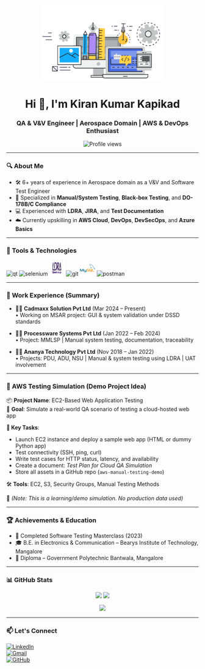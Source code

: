 <p align="center">
  <img src="https://github.com/Kiran-Kapikad/Kiran-Kapikad/blob/main/1691476055198.gif" height="200" />
</p>

<h1 align="center">Hi 👋, I'm Kiran Kumar Kapikad</h1>
<h3 align="center">QA & V&V Engineer | Aerospace Domain | AWS & DevOps Enthusiast</h3>

<p align="center">
  <img src="https://komarev.com/ghpvc/?username=kiran-kapikad&label=Profile%20views&color=0e75b6&style=flat" alt="Profile views" />
</p>

---

### 🔍 About Me

- 🛠️ 6+ years of experience in Aerospace domain as a V&V and Software Test Engineer  
- 📌 Specialized in **Manual/System Testing**, **Black-box Testing**, and **DO-178B/C Compliance**  
- 💻 Experienced with **LDRA**, **JIRA**, and **Test Documentation**  
- ☁️ Currently upskilling in **AWS Cloud**, **DevOps**, **DevSecOps**, and **Azure Basics**

---

### 🧠 Tools & Technologies

<p align="left">
  <img src="https://upload.wikimedia.org/wikipedia/commons/0/0b/Qt_logo_2016.svg" alt="qt" width="40" height="40"/>
  <img src="https://raw.githubusercontent.com/detain/svg-logos/780f25886640cef088af994181646db2f6b1a3f8/svg/selenium-logo.svg" alt="selenium" width="40" height="40"/>
  <img src="https://github.com/Kiran-Kapikad/Kiran-Kapikad/blob/main/iddeXLKZpK_1720456198548.png" alt="LDRA" width="40" height="40"/>
  <img src="https://www.vectorlogo.zone/logos/git-scm/git-scm-icon.svg" alt="git" width="40" height="40"/>
  <img src="https://raw.githubusercontent.com/devicons/devicon/master/icons/mysql/mysql-original-wordmark.svg" alt="mysql" width="40" height="40"/>
  <img src="https://www.vectorlogo.zone/logos/getpostman/getpostman-icon.svg" alt="postman" width="40" height="40"/>
</p>

---

### 💼 Work Experience (Summary)

- 👨‍💻 **Cadmaxx Solution Pvt Ltd** (Mar 2024 – Present)  
  • Working on MSAR project: GUI & system validation under DSSD standards

- 👨‍💻 **Processware Systems Pvt Ltd** (Jan 2022 – Feb 2024)  
  • Project: MMLSP | Manual system testing, documentation, traceability

- 👨‍💻 **Ananya Technology Pvt Ltd** (Nov 2018 – Jan 2022)  
  • Projects: PDU, ADU, NSU | Manual & system testing using LDRA | UAT involvement

---

### 🧪 AWS Testing Simulation (Demo Project Idea)

📦 **Project Name**: EC2-Based Web Application Testing  
🔹 **Goal**: Simulate a real-world QA scenario of testing a cloud-hosted web app

**📌 Key Tasks**:
- Launch EC2 instance and deploy a sample web app (HTML or dummy Python app)
- Test connectivity (SSH, ping, curl)
- Write test cases for HTTP status, latency, and availability
- Create a document: *Test Plan for Cloud QA Simulation*
- Store all assets in a GitHub repo (`aws-manual-testing-demo`)

🛠️ **Tools**: EC2, S3, Security Groups, Manual Testing Methods

📄 *(Note: This is a learning/demo simulation. No production data used)*

---

### 🏆 Achievements & Education

- 🥇 Completed Software Testing Masterclass (2023)  
- 🎓 B.E. in Electronics & Communication – Bearys Institute of Technology, Mangalore  
- 🥈 Diploma – Government Polytechnic Bantwala, Mangalore

---

### 📊 GitHub Stats

<p align="center">
  <img src="https://github-readme-stats.vercel.app/api?username=kiran-kapikad&show_icons=true&hide_border=true&theme=radical" />
  <img src="https://github-readme-stats.vercel.app/api/top-langs/?username=kiran-kapikad&layout=compact&langs_count=6&hide_border=true&theme=radical" />
</p>

<p align="center">
  <img src="https://github-readme-streak-stats.herokuapp.com/?user=kiran-kapikad&hide_border=true&theme=radical" />
</p>

---

### 📫 Let's Connect

[![LinkedIn](https://img.shields.io/badge/LinkedIn-0077B5?style=for-the-badge&logo=linkedin&logoColor=white)](https://www.linkedin.com/in/kiran-kumar-kapikad/)  
[![Gmail](https://img.shields.io/badge/Gmail-D14836?style=for-the-badge&logo=gmail&logoColor=white)](mailto:kirankumark4894@gmail.com)  
[![GitHub](https://img.shields.io/badge/GitHub-100000?style=for-the-badge&logo=github&logoColor=white)](https://github.com/Kiran-Kapikad)
